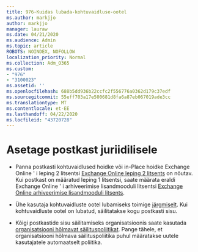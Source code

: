 ```yaml
---
title: 976-Kuidas lubada-kohtuvaidluse-ootel
ms.author: markjjo
author: markjjo
manager: lauraw
ms.date: 04/21/2020
ms.audience: Admin
ms.topic: article
ROBOTS: NOINDEX, NOFOLLOW
localization_priority: Normal
ms.collection: Adm_O365
ms.custom:
- "976"
- "3100023"
ms.assetid: ''
ms.openlocfilehash: 688b5dd936b22ccfc2f556776a0362d179c37edf
ms.sourcegitcommit: 55eff703a17e500681d8fa6a87eb067019ade3cc
ms.translationtype: MT
ms.contentlocale: et-EE
ms.lasthandoff: 04/22/2020
ms.locfileid: "43720728"
---
```

# <a name="place-a-mailbox-on-legal-hold"></a>Asetage postkast juriidilisele

- Panna postkasti kohtuvaidlused hoidke või in-Place hoidke Exchange Online ' i leping 2 litsentsi [Exchange Online leping 2 litsents](https://docs.microsoft.com/office365/servicedescriptions/office-365-platform-service-description/office-365-plan-options) on nõutav. Kui postkast on määratud leping 1 litsentsi, saate määrata eraldi Exchange Online ' i arhiveerimise lisandmooduli litsentsi [Exchange Online arhiveerimise lisandmooduli litsents](https://docs.microsoft.com/office365/servicedescriptions/exchange-online-archiving-service-description).

- Ühe kasutaja kohtuvaidluste ootel lubamiseks toimige [järgmiselt](https://docs.microsoft.com/office365/securitycompliance/create-a-litigation-hold). Kui kohtuvaidluste ootel on lubatud, säilitatakse kogu postkasti sisu.

- Kõigi postkastide sisu säilitamiseks organisatsioonis saate kasutada [organisatsiooni hõlmavat säilituspoliitikat](https://docs.microsoft.com/microsoft-365/compliance/retention-policies#applying-a-retention-policy-to-an-entire-organization-or-specific-locations). Pange tähele, et organisatsiooni hõlmava säilituspoliitika puhul määratakse uutele kasutajatele automaatselt poliitika.
